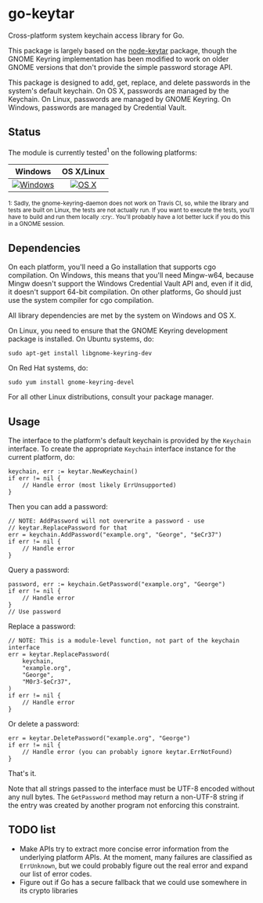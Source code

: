 # go-keytar

Cross-platform system keychain access library for Go.

This package is largely based on the
[node-keytar](https://github.com/atom/node-keytar) package, though the GNOME
Keyring implementation has been modified to work on older GNOME versions that
don't provide the simple password storage API.

This package is designed to add, get, replace, and delete passwords in the
system's default keychain.  On OS X, passwords are managed by the Keychain.  On
Linux, passwords are managed by GNOME Keyring.  On Windows, passwords are
managed by Credential Vault.


## Status

The module is currently tested<sup>1</sup> on the following platforms:

| Windows                           | OS X/Linux                             |
| :-------------------------------: | :------------------------------------: |
| [![Windows][win-badge]][win-link] | [![OS X][osx-lin-badge]][osx-lin-link] |

[win-badge]: https://ci.appveyor.com/api/projects/status/aqx64o6ee39ago5o/branch/master?svg=true "AppVeyor build status"
[win-link]:  https://ci.appveyor.com/project/havoc-io/go-keytar/branch/master "AppVeyor build status"
[osx-lin-badge]: https://travis-ci.org/havoc-io/go-keytar.svg?branch=master "Travis CI build status"
[osx-lin-link]:  https://travis-ci.org/havoc-io/go-keytar "Travis CI build status"

<sup>
1: Sadly, the gnome-keyring-daemon does not work on Travis CI, so, while the
library and tests are built on Linux, the tests are not actually run.  If you
want to execute the tests, you'll have to build and run them locally :cry:.
You'll probably have a lot better luck if you do this in a GNOME session.
</sup>


## Dependencies

On each platform, you'll need a Go installation that supports cgo compilation.
On Windows, this means that you'll need Mingw-w64, because Mingw doesn't support
the Windows Credential Vault API and, even if it did, it doesn't support 64-bit
compilation.  On other platforms, Go should just use the system compiler for cgo
compilation.

All library dependencies are met by the system on Windows and OS X.

On Linux, you need to ensure that the GNOME Keyring development package is
installed.  On Ubuntu systems, do:

    sudo apt-get install libgnome-keyring-dev

On Red Hat systems, do:

    sudo yum install gnome-keyring-devel

For all other Linux distributions, consult your package manager.


## Usage

The interface to the platform's default keychain is provided by the `Keychain`
interface.  To create the appropriate `Keychain` interface instance for the
current platform, do:

	keychain, err := keytar.NewKeychain()
	if err != nil {
		// Handle error (most likely ErrUnsupported)
	}

Then you can add a password:

	// NOTE: AddPassword will not overwrite a password - use
	// keytar.ReplacePassword for that
	err = keychain.AddPassword("example.org", "George", "$eCr37")
	if err != nil {
		// Handle error
	}

Query a password:

	password, err := keychain.GetPassword("example.org", "George")
	if err != nil {
		// Handle error
	}
	// Use password

Replace a password:

	// NOTE: This is a module-level function, not part of the keychain interface
	err = keytar.ReplacePassword(
		keychain,
		"example.org",
		"George",
		"M0r3-$eCr37",
	)
	if err != nil {
		// Handle error
	}

Or delete a password:

	err = keytar.DeletePassword("example.org", "George")
	if err != nil {
		// Handle error (you can probably ignore keytar.ErrNotFound)
	}

That's it.

Note that all strings passed to the interface must be UTF-8 encoded without any
null bytes.  The `GetPassword` method may return a non-UTF-8 string if the entry
was created by another program not enforcing this constraint.


## TODO list

- Make APIs try to extract more concise error information from the underlying
  platform APIs.  At the moment, many failures are classified as `ErrUnknown`,
  but we could probably figure out the real error and expand our list of error
  codes.
- Figure out if Go has a secure fallback that we could use somewhere in its
  crypto libraries
